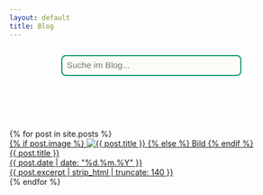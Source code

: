 ```yaml
---
layout: default
title: Blog
---
```


<div id="searchbox-container">
  <input id="searchbox" type="text" placeholder="Suche im Blog...">
</div>
<div id="searchinfo"></div>
<div id="searchresults"></div>

<!-- Standard-Post-Liste für den ersten Besuch -->
<div id="all-posts" class="blog-grid blog-grid-single">
  {% for post in site.posts %}
    <a class="blog-card" href="{{ post.url | relative_url }}">
      <div class="card-img">
        {% if post.image %}
          <img src="{{ post.image }}" alt="{{ post.title }}" loading="lazy">
        {% else %}
          Bild
        {% endif %}
      </div>
      <div class="card-content">
        <div class="card-title">{{ post.title }}</div>
        <time class="card-date" datetime="{{ post.date | date_to_xmlschema }}">
          {{ post.date | date: "%d.%m.%Y" }}
        </time>
        <div class="card-desc">{{ post.excerpt | strip_html | truncate: 140 }}</div>
      </div>
    </a>
  {% endfor %}
</div>

<script>
document.addEventListener('DOMContentLoaded', function() {
    let posts = [];
    fetch('{{ "/search.json" | relative_url }}')
      .then(response => response.json())
      .then(function(json){
        posts = json;
      });

    const searchbox = document.getElementById('searchbox');
    const searchresults = document.getElementById('searchresults');
    const searchinfo = document.getElementById('searchinfo');
    const allposts = document.getElementById('all-posts');

searchbox.addEventListener('input', function(e) {
  let query = e.target.value.trim().toLowerCase();
  let out = '';
  let info = '';
  if (query.length < 3) {
    searchresults.innerHTML = '';
    searchinfo.innerHTML = '';
    allposts.style.display = '';
    return;
  }

  // Suche im Inhalt und Titel
  let results = posts.filter(post =>
    post.content.toLowerCase().includes(query) ||
    post.title.toLowerCase().includes(query)
  );

  if (results.length) {
    info = `<div class="search-info">${results.length} Treffer gefunden</div>`;
    out = results.map(post => {
      // Datum ins deutsche Format bringen
      let date = '';
      if (post.date) {
        const d = new Date(post.date);
        date = d.toLocaleDateString('de-DE', { day: '2-digit', month: '2-digit', year: 'numeric' });
      }
      // Fundstellen hervorheben
      let snippet = post.content;
      let idx = snippet.toLowerCase().indexOf(query);
      if (idx > -1) {
        snippet = snippet.substring(Math.max(0, idx-60), idx+80);
      } else {
        snippet = snippet.substring(0, 140);
      }
      // Query fett & rot markieren
      let re = new RegExp('('+query.replace(/[.*+?^${}()|[\]\\]/g, '\\$&')+')','gi');
      let excerpt = snippet.replace(re, '<b style="color:#AA0600;font-weight:bold;">$1</b>');
      let title = post.title.replace(re, '<b style="color:#AA0600;font-weight:bold;">$1</b>');

      return `<div class="search-card">
        <a href="${post.url}" class="search-title">${title}</a>
        <div class="search-date">${date}</div>
        <div class="search-snippet">${excerpt}...</div>
      </div>`;
    }).join('');
  } else {
    info = `<div class="search-info notfound">Keine Treffer gefunden.</div>`;
    out = '';
  }

  allposts.style.display = 'none';
  searchinfo.innerHTML = info;
  searchresults.innerHTML = out;
});
</script>

<style>
#searchbox-container {
  display: flex;
  flex-direction: column;
  align-items: center;
  margin-top: 2em;
  margin-bottom: 1.5em;
}
#searchbox {
  width: 320px;
  max-width: 90vw;
  padding: 0.5em;
  font-size: 1.1em;
  margin-bottom: 1.5em;
  border: 2px solid #009C6C;
  border-radius: 8px;
  outline: none;
  background: #FCFBF7;
  transition: border-color 0.2s;
}
#searchbox:focus {
  border-color: #AA0600;
}
#searchinfo {
  display: flex;
  flex-direction: column;
  align-items: center;
  min-height: 2.3em;
  margin-bottom: 1.3em;
}
.search-info {
  color: #009C6C;
  font-size: 2em;
  text-align: center;
  margin-bottom: 1.2em;
}
.search-info.notfound {
  color: #AA0600;
}
#searchresults {
  max-width: 600px;
  margin-left: auto;
  margin-right: auto;
}
.search-card {
  margin-bottom: 2em;
}
.search-title {
  display: block;
  font-size: 1.2em;
  font-weight: bold;
  color: #009C6C;
  text-decoration: none;
  margin-bottom: 0.2em;
  margin-top: 0.3em;
}
.search-date {
  font-size: 1em;
  color: #8a8a8a;
  margin-bottom: 0.2em;
  margin-top: 0.2em;
}
.search-snippet {
  font-size: 1.04em;
  color: #222;
}
</style>
